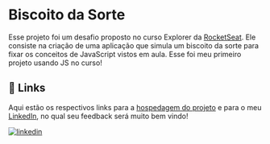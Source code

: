 
#  Biscoito da Sorte

Esse projeto foi um desafio proposto no curso Explorer da [RocketSeat](https://app.rocketseat.com.br/). Ele consiste na criação de uma aplicação que simula um biscoito da sorte para fixar os conceitos de JavaScript vistos em aula. Esse foi meu primeiro projeto usando JS no curso!


## 🔗 Links

Aqui estão os respectivos links para a [hospedagem do projeto](https://gabrielzleonardo.github.io/explorer-biscoito-da-sorte-js/) e para o meu [LinkedIn](https://www.linkedin.com/in/gabrielzleonardo/), no qual seu feedback será muito bem vindo!

[![linkedin](https://img.shields.io/badge/linkedin-0A66C2?style=for-the-badge&logo=linkedin&logoColor=white)](https://www.linkedin.com/in/gabrielzleonardo/)

